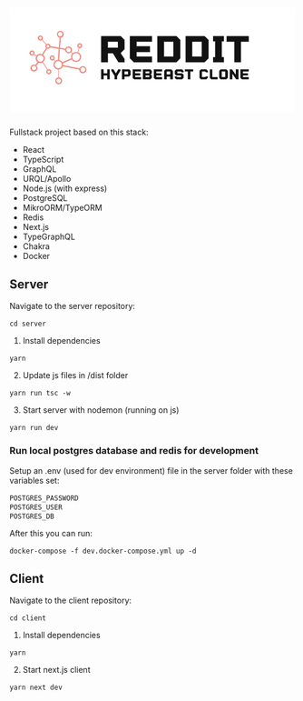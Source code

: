 # ![project logo](https://raw.githubusercontent.com/Casperfeng/reddit-inspired-forum/master/client/public/images/logo/reddit_clone.png)

Fullstack project based on this stack:

- React
- TypeScript
- GraphQL
- URQL/Apollo
- Node.js (with express)
- PostgreSQL
- MikroORM/TypeORM
- Redis
- Next.js
- TypeGraphQL
- Chakra
- Docker

## Server

Navigate to the server repository:

```
cd server
```

1.  Install dependencies

```
yarn
```

2. Update js files in /dist folder

```
yarn run tsc -w
```

3. Start server with nodemon (running on js)

```
yarn run dev
```

### Run local postgres database and redis for development

Setup an .env (used for dev environment) file in the server folder with these variables set:

```
POSTGRES_PASSWORD
POSTGRES_USER
POSTGRES_DB
```

After this you can run:

```
docker-compose -f dev.docker-compose.yml up -d
```

## Client

Navigate to the client repository:

```
cd client
```

1.  Install dependencies

```
yarn
```

2. Start next.js client

```
yarn next dev
```
